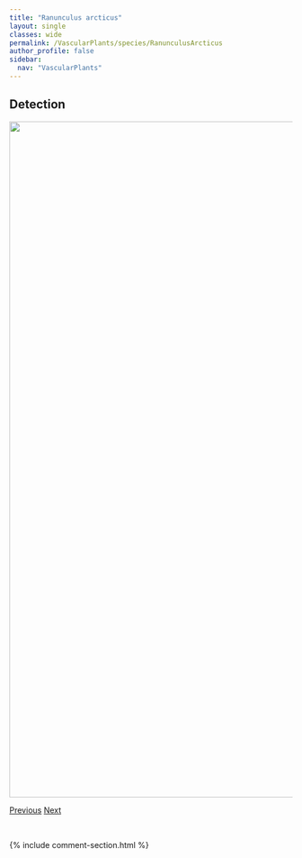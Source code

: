 ```yaml
---
title: "Ranunculus arcticus"
layout: single
classes: wide
permalink: /VascularPlants/species/RanunculusArcticus
author_profile: false
sidebar:
  nav: "VascularPlants"
---
```


<h2>Detection</h2>

<a href="https://drive.google.com/uc?export=view&id=1uvtQypIvAdZ2tG66a3RkQ2kLyflxPylL">
<img src="https://drive.google.com/uc?export=view&id=1uvtQypIvAdZ2tG66a3RkQ2kLyflxPylL" height = "1200" width = "800">
</a>


<a href="/DevelopmentWebsite/VascularPlants/species/RanunculusAcris" class="pagination--pager" title="Tall Buttercup">Previous</a> <a href="/DevelopmentWebsite/VascularPlants/species/RanunculusCardiophyllus" class="pagination--pager" title="Ranunculus cardiophyllus">Next</a>

<p>&nbsp;</p>

{% include comment-section.html %}
